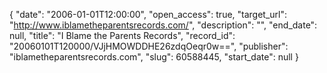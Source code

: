 {
  "date": "2006-01-01T12:00:00", 
  "open_access": true, 
  "target_url": "http://www.iblametheparentsrecords.com/", 
  "description": "", 
  "end_date": null, 
  "title": "I Blame the Parents Records", 
  "record_id": "20060101T120000/VJjHMOWDDHE26zdqOeqr0w==", 
  "publisher": "iblametheparentsrecords.com", 
  "slug": 60588445, 
  "start_date": null
}

